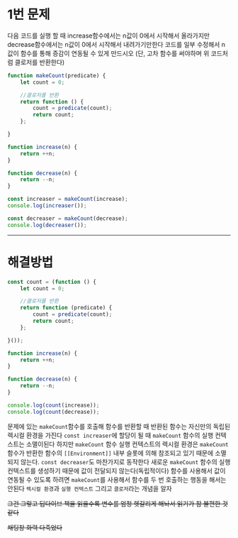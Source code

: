 
# 1번 문제

다음 코드를 실행 할 때 increase함수에서는 n값이 0에서 시작해서 올라가지만 decrease함수에서는 n값이 0에서 시작해서 내려가기만한다
코드를 일부 수정해서 n값이 함수를 통해 증감이 연동될 수 있게 만드시오 (단, 고차 함수를 써야하며 위 코드처럼 클로저를 반환한다)
```javascript
function makeCount(predicate) {
    let count = 0;

    //클로저를 반환
    return function () {
        count = predicate(count);
        return count;
    };

}

function increase(n) {
    return ++n;
}

function decrease(n) {
    return --n;
}

const increaser = makeCount(increase);
console.log(increaser());

const decreaser = makeCount(decrease);
console.log(decreaser());
```

---

# 해결방법
```javascript
const count = (function () {
    let count = 0;

    //클로저를 반환
    return function (predicate) {
        count = predicate(count);
        return count;
    };

}());

function increase(n) {
    return ++n;
}

function decrease(n) {
    return --n;
}

console.log(count(increase));
console.log(count(decrease));
```

문제에 있는 `makeCount`함수를 호출해 함수를 반환할 때 반환된 함수는 자신만의 독립된 렉시컬 환경을 가진다
`const increaser`에 할당이 될 때 `makeCount` 함수의 실행 컨텍스트는 소멸이된다 하지만 `makeCount` 함수 실행 컨텍스트의 렉시컬 환경은 `makeCount` 함수가 반환한 함수의 `[[Environment]]` 내부 슬롯에 의해 참조되고 있기 때문에 소멸되지 않는다.
`const decreaser`도 마찬가지로 동작한다 새로운 `makeCount` 함수의 실행 컨텍스트를 생성하기 때문에 값이 전달되지 않는다(독립적이다)
함수를 사용해서 값이 연동될 수 있도록 하려면 `makeCount`를 사용해서 함수를 두 번 호출하는 행동을 해서는 안된다
`렉시컬 환경`과 `실행 컨텍스트` 그리고 `클로저`라는 개념을 알자


~~그건 그렇고 딥다이브 책을 읽을수록 변수를 엄청 헷갈리게 해놔서 읽기가 참 불편한 것 같다~~
































~~채팅창 화력 다죽었다~~
